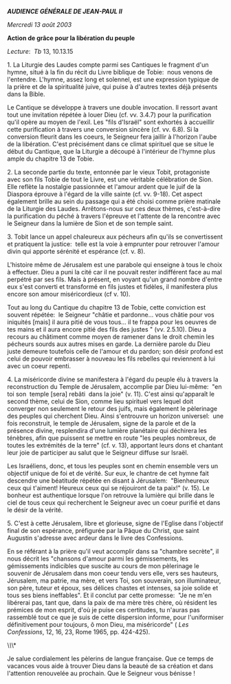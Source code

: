 ***AUDIENCE GÉNÉRALE DE JEAN-PAUL II***

*Mercredi 13 août 2003*

**Action de grâce pour la libération du peuple**

*Lecture*:  *Tb* 13, 10.13.15

1. La Liturgie des Laudes compte parmi ses Cantiques le fragment d'un hymne, situé à la fin du récit du Livre biblique de Tobie:  nous venons de l'entendre. L'hymne, assez long et solennel, est une expression typique de la prière et de la spiritualité juive, qui puise à d'autres textes déjà présents dans la Bible.

Le Cantique se développe à travers une double invocation. Il ressort avant tout une invitation répétée à louer Dieu (cf. vv. 3.4.7) pour la purification qu'il opère au moyen de l'exil. Les "fils d'Israël" sont exhortés à accueillir cette purification à travers une conversion sincère (cf. vv. 6.8). Si la conversion fleurit dans les coeurs, le Seigneur fera jaillir à l'horizon l'aube de la libération. C'est précisément dans ce climat spirituel que se situe le début du Cantique, que la Liturgie a découpé à l'intérieur de l'hymne plus ample du chapitre 13 de Tobie.

2. La seconde partie du texte, entonnée par le vieux Tobit, protagoniste avec son fils Tobie de tout le Livre, est une véritable célébration de Sion. Elle reflète la nostalgie passionnée et l'amour ardent que le juif de la Diaspora éprouve à l'égard de la ville sainte (cf. vv. 9-18). Cet aspect également brille au sein du passage qui a été choisi comme prière matinale de la Liturgie des Laudes. Arrêtons-nous sur ces deux thèmes, c'est-à-dire la purification du péché à travers l'épreuve et l'attente de la rencontre avec le Seigneur dans la lumière de Sion et de son temple saint.

3. Tobit lance un appel chaleureux aux pécheurs afin qu'ils se convertissent et pratiquent la justice:  telle est la voie à emprunter pour retrouver l'amour divin qui apporte sérénité et espérance (cf. v. 8).

L'histoire même de Jérusalem est une parabole qui enseigne à tous le choix à effectuer. Dieu a puni la cité car il ne pouvait rester indifférent face au mal perpétré par ses fils. Mais à présent, en voyant qu'un grand nombre d'entre eux s'est converti et transformé en fils justes et fidèles, il manifestera plus encore son amour miséricordieux (cf v. 10).

Tout au long du Cantique du chapitre 13 de Tobie, cette conviction est souvent répétée:  le Seigneur "châtie et pardonne... vous châtie pour vos iniquités \[mais\] il aura pitié de vous tous... il te frappa pour les oeuvres de tes mains et il aura encore pitié des fils des justes " (vv. 2.5.10). Dieu a recours au châtiment comme moyen de ramener dans le droit chemin les pécheurs sourds aux autres mises en garde. La dernière parole du Dieu juste demeure toutefois celle de l'amour et du pardon; son désir profond est celui de pouvoir embrasser à nouveau les fils rebelles qui reviennent à lui avec un coeur repenti.

4. La miséricorde divine se manifestera à l'égard du peuple élu à travers la reconstruction du Temple de Jérusalem, accomplie par Dieu lui-même:  "en toi son  temple \[sera\] rebâti  dans la joie" (v. 11). C'est ainsi qu'apparaît le second thème, celui de Sion, comme lieu spirituel vers lequel doit converger non seulement le retour des juifs, mais également le pèlerinage des peuples qui cherchent Dieu. Ainsi s'entrouvre un horizon universel:  une fois reconstruit, le temple de Jérusalem, signe de la parole et de la présence divine, resplendira d'une lumière planétaire qui déchirera les ténèbres, afin que puissent se mettre en route "les peuples nombreux, de toutes les extrémités de la terre" (cf. v. 13), apportant leurs dons et chantant leur joie de participer au salut que le Seigneur diffuse sur Israël.

Les Israéliens, donc, et tous les peuples sont en chemin ensemble vers un objectif unique de foi et de vérité. Sur eux, le chantre de cet hymne fait descendre une béatitude répétée en disant à Jérusalem:  "Bienheureux ceux qui t'aiment! Heureux ceux qui se réjouiront de ta paix!" (v. 15). Le bonheur est authentique lorsque l'on retrouve la lumière qui brille dans le ciel de tous ceux qui recherchent le Seigneur avec un coeur purifié et dans le désir de la vérité.

5. C'est à cette Jérusalem, libre et glorieuse, signe de l'Eglise dans l'objectif final de son espérance, préfigurée par la Pâque du Christ, que saint Augustin s'adresse avec ardeur dans le livre des Confessions.

En se référant à la prière qu'il veut accomplir dans sa "chambre secrète", il nous décrit les "chansons d'amour parmi les gémissements, les gémissements indicibles que suscite au cours de mon pèlerinage le souvenir de Jérusalem dans mon coeur tendu vers elle, vers ses hauteurs, Jérusalem, ma patrie, ma mère, et vers Toi, son souverain, son illuminateur, son père, tuteur et époux, ses délices chastes et intenses, sa joie solide et tous ses biens ineffables". Et il conclut par cette promesse:  "Je ne m'en libérerai pas, tant que, dans la paix de ma mère très chère, où résident les prémices de mon esprit, d'où je puise ces certitudes, tu n'auras pas rassemblé tout ce que je suis de cette dispersion informe, pour l'uniformiser définitivement pour toujours, ô mon Dieu, ma miséricorde" ( *Les Confessions*, 12, 16, 23, Rome 1965, pp. 424-425).

\\*\\*\\*

Je salue cordialement les pèlerins de langue française. Que ce temps de vacances vous aide à trouver Dieu dans la beauté de sa création et dans l'attention renouvelée au prochain. Que le Seigneur vous bénisse !